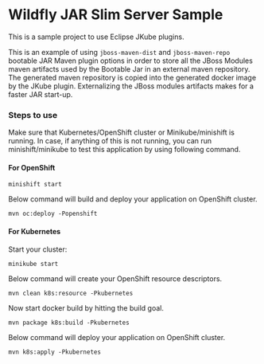 # Wildfly JAR Slim Server Sample

This is a sample project to use Eclipse JKube plugins.

This is an example of using `jboss-maven-dist` and `jboss-maven-repo` bootable JAR Maven plugin options in order to store 
all the JBoss Modules maven artifacts used by the Bootable Jar in an external maven repository. 
The generated maven repository is copied into the generated docker image by the JKube plugin. 
Externalizing the JBoss modules artifacts makes for a faster JAR start-up.


### Steps to use

Make sure that Kubernetes/OpenShift cluster or Minikube/minishift is running. In case, if anything of this is not running, you can
run minishift/minikube to test this application by using following command.


#### For OpenShift
```
minishift start
```

Below command will build and deploy your application on OpenShift cluster.
```
mvn oc:deploy -Popenshift
```

#### For Kubernetes
Start your cluster:
```
minikube start
```
Below command will create your OpenShift resource descriptors.
```
mvn clean k8s:resource -Pkubernetes
```

Now start docker build  by hitting the build goal.
```
mvn package k8s:build -Pkubernetes
```

Below command will deploy your application on OpenShift cluster.
```
mvn k8s:apply -Pkubernetes
```
